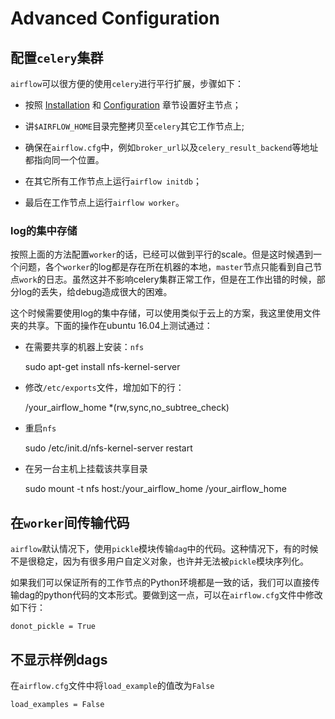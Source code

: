 # Advanced Configuration

## 配置``celery``集群

``airflow``可以很方便的使用``celery``进行平行扩展，步骤如下：

* 按照 [Installation](installation.md) 和 [Configuration](configuration.md) 章节设置好主节点；

* 讲``$AIRFLOW_HOME``目录完整拷贝至``celery``其它工作节点上;

* 确保在``airflow.cfg``中，例如``broker_url``以及``celery_result_backend``等地址都指向同一个位置。

* 在其它所有工作节点上运行``airflow initdb``；

* 最后在工作节点上运行``airflow worker``。

### log的集中存储

按照上面的方法配置``worker``的话，已经可以做到平行的scale。但是这时候遇到一个问题，各个``worker``的log都是存在所在机器的本地，``master``节点只能看到自己节点``work``的日志。虽然这并不影响celery集群正常工作，但是在工作出错的时候，部分log的丢失，给debug造成很大的困难。

这个时候需要使用log的集中存储，可以使用类似于云上的方案，我这里使用文件夹的共享。下面的操作在ubuntu 16.04上测试通过：

* 在需要共享的机器上安装：``nfs``

    sudo apt-get install nfs-kernel-server

* 修改``/etc/exports``文件，增加如下的行：

    /your_airflow_home *(rw,sync,no_subtree_check)

* 重启``nfs``

    sudo /etc/init.d/nfs-kernel-server restart

* 在另一台主机上挂载该共享目录

    sudo mount -t nfs host:/your_airflow_home /your_airflow_home


## 在``worker``间传输代码

``airflow``默认情况下，使用``pickle``模块传输``dag``中的代码。这种情况下，有的时候不是很稳定，因为有很多用户自定义对象，也许并无法被``pickle``模块序列化。

如果我们可以保证所有的工作节点的Python环境都是一致的话，我们可以直接传输dag的python代码的文本形式。要做到这一点，可以在``airflow.cfg``文件中修改如下行：

```
donot_pickle = True
```

## 不显示样例dags

在``airflow.cfg``文件中将``load_example``的值改为``False``

```
load_examples = False
```